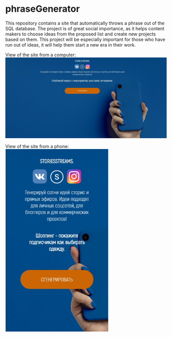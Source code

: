 ﻿# phraseGenerator

This repository contains a site that automatically throws a phrase out of the SQL database. The project is of great social importance, as it helps content makers to choose ideas from the proposed list and create new projects based on them. This project will be especially important for those who have run out of ideas, it will help them start a new era in their work.

View of the site from a computer: \
![Image alt](https://github.com/Kreagentle/phraseGenerator/raw/main/Images/image2.jpg)


View of the site from a phone: \
![Image alt](Images/image1.jpg)
